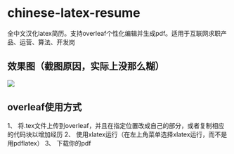 # chinese-latex-resume
全中文汉化latex简历。支持overleaf个性化编辑并生成pdf。适用于互联网求职产品、运营、算法、开发岗
## 效果图（截图原因，实际上没那么糊）
![](https://github.com/yyh14353191/chinese-latex-resume/blob/master/%E6%89%B9%E6%B3%A8%202020-03-19%20172954.png)

## overleaf使用方式
1、 将.tex文件上传到overleaf，并且在指定位置改成自己的部分，或者复制相应的代码块以增加经历
2、 使用xlatex运行（在左上角菜单选择xlatex运行，而不是用pdflatex）
3、 下载你的pdf
